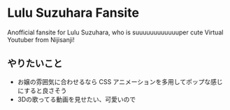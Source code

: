 # Lulu Suzuhara Fansite

Anofficial fansite for Lulu Suzuhara, who is suuuuuuuuuuuuper cute Virtual Youtuber from Nijisanji!

## やりたいこと

- お嬢の雰囲気に合わせるなら CSS アニメーションを多用してポップな感じにすると良さそう
- 3Dの歌ってる動画を見せたい、可愛いので
